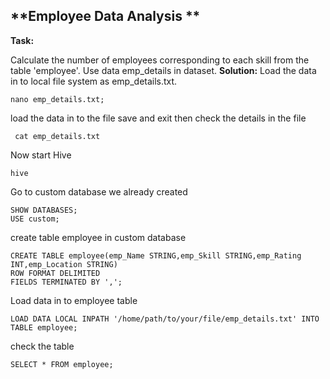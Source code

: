 **Employee Data Analysis **
------------------------------------------

**Task:**

Calculate the number of employees corresponding to each skill from the table 'employee'. Use data emp_details in dataset.
**Solution:** 
Load the data in to local file system as emp_details.txt.

    nano emp_details.txt;
load the data in to the file save and exit then check the details in the file 

     cat emp_details.txt
Now start Hive 

    hive

Go to custom database we already created

    SHOW DATABASES;
    USE custom;
create table employee in custom database

    CREATE TABLE employee(emp_Name STRING,emp_Skill STRING,emp_Rating INT,emp_Location STRING)
    ROW FORMAT DELIMITED
    FIELDS TERMINATED BY ',';
Load data in to employee table

    LOAD DATA LOCAL INPATH '/home/path/to/your/file/emp_details.txt' INTO TABLE employee;

check the table 

    SELECT * FROM employee;
